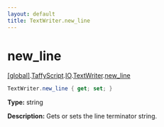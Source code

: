 ```yaml
---
layout: default
title: TextWriter.new_line
---
```


# new_line

[\[global\]]({{site.baseurl}}/docs/).[TaffyScript]({{site.baseurl}}/docs/TaffyScript/).[IO]({{site.baseurl}}/docs/TaffyScript/IO/).[TextWriter]({{site.baseurl}}/docs/TaffyScript/IO/TextWriter/).[new_line]({{site.baseurl}}/docs/TaffyScript/IO/TextWriter/new_line/)

```cs
TextWriter.new_line { get; set; }
```

**Type:** string

**Description:** Gets or sets the line terminator string.
